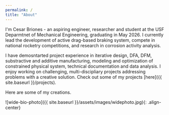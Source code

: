 ```yaml
---
permalink: /
title: "About"
---
```

I'm Cesar Briones - an aspiring engineer, researcher and student at the USF Deparmtnet of Mechanical Engineering, graduating in May 2026. I currently lead the development of active drag-based braking system, compete in national rocketry competitions, and research in corrosion activity analysis.   

I have demosntarted project experience in iterative design, DFA, DFM, substractive and additive manufacturing, modeling and optimization of constrained physical system, technical documentation and data analysis. I enjoy working on challenging, multi-discipliary projects addressing problems with a creative solution. Check out some of my projects [here]({{ site.baseurl }}/projects).

Here are some of my creations.

![wide-bio-photo]({{ site.baseurl }}/assets/images/widephoto.jpg){: .align-center}



